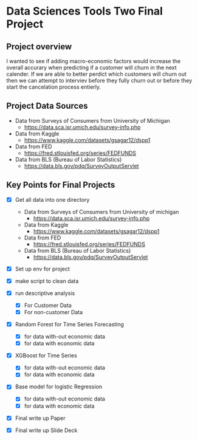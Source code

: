 # Data Sciences Tools Two Final Project

## Project overview
I wanted to see if adding macro-economic factors would increase the overall accurary when predicting if a customer will
churn in the next calender. If we are able to better perdict which customers will churn out then we can attempt to interviev
before they fully churn out or before they start the cancelation process entierly.

## Project Data Sources
* Data from Surveys of Consumers from University of Michigan
    * https://data.sca.isr.umich.edu/survey-info.php
* Data from Kaggle
    * https://www.kaggle.com/datasets/gsagar12/dspp1
* Data from FED
    * https://fred.stlouisfed.org/series/FEDFUNDS
* Data from BLS (Bureau of Labor Statistics)
    * https://data.bls.gov/pdq/SurveyOutputServlet


## Key Points for Final Projects
- [X] Get all data into one directory
    * Data from Surveys of Consumers from University of michigan
        * https://data.sca.isr.umich.edu/survey-info.php
    * Data from Kaggle
        * https://www.kaggle.com/datasets/gsagar12/dspp1
    * Data from FED
        * https://fred.stlouisfed.org/series/FEDFUNDS
    * Data from BLS (Bureau of Labor Statistics)
        * https://data.bls.gov/pdq/SurveyOutputServlet
- [X] Set up env for project
- [X] make script to clean data
- [X] run descriptive analysis
    - [X] For Customer Data
    - [X] For non-customer Data
- [X] Random Forest for Time Series Forecasting
    - [X] for data with-out economic data
    - [X] for data with economic data
- [X] XGBoost for Time Series
    - [X] for data with-out economic data
    - [X] for data with economic data
- [X] Base model for logistic Regression
    - [X] for data with-out economic data
    - [X] for data with economic data
- [X] Final write up Paper
- [X] Final write up Slide Deck


